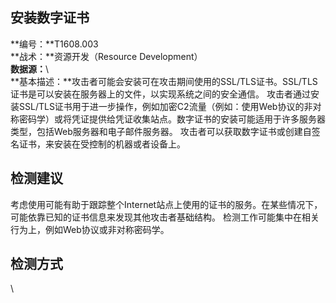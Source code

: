 ## 安装数字证书  
**编号：**T1608.003  
**战术：**资源开发（Resource Development）  
**数据源：**\  
**基本描述：**攻击者可能会安装可在攻击期间使用的SSL/TLS证书。SSL/TLS证书是可以安装在服务器上的文件，以实现系统之间的安全通信。
攻击者通过安装SSL/TLS证书用于进一步操作，例如加密C2流量（例如：使用Web协议的非对称密码学）或将凭证提供给凭证收集站点。数字证书的安装可能适用于许多服务器类型，包括Web服务器和电子邮件服务器。
攻击者可以获取数字证书或创建自签名证书，来安装在受控制的机器或者设备上。  
## 检测建议  
考虑使用可能有助于跟踪整个Internet站点上使用的证书的服务。在某些情况下，可能依靠已知的证书信息来发现其他攻击者基础结构。
检测工作可能集中在相关行为上，例如Web协议或非对称密码学。  
## 检测方式  
\